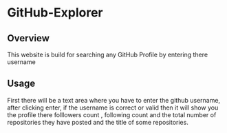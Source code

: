 # GitHub-Explorer

## Overview

This website is build for searching any GitHub Profile by entering there username

## Usage

First there will be a text area where you have to enter the github username, after clicking enter, if the username is correct or valid then it will show you the profile there folllowers count , following count and the total number of repositories they have posted and the title of some repositories.
